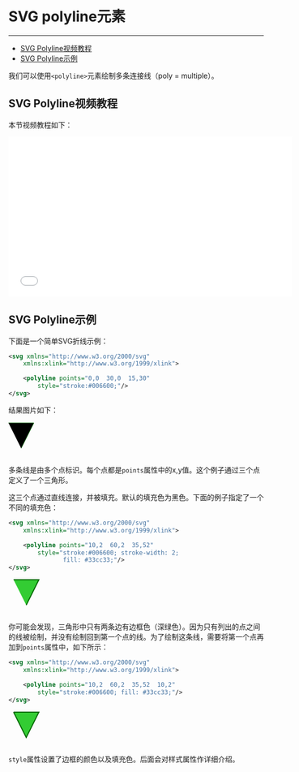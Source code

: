 # SVG polyline元素
***

> 
* [SVG Polyline视频教程](#svg-polyline视频教程)
* [SVG Polyline示例](#svg-polyline示例)

我们可以使用`<polyline>`元素绘制多条连接线（poly = multiple）。

## SVG Polyline视频教程

本节视频教程如下：

<iframe width="560" height="315" src="//www.youtube.com/embed/6sGpaZih3Yc?list=PLL8woMHwr36F2tCFnWTbVBQAGQ6nTcXOO" frameborder="0" allowfullscreen=""></iframe>

## SVG Polyline示例

下面是一个简单SVG折线示例：

```xml
<svg xmlns="http://www.w3.org/2000/svg"
    xmlns:xlink="http://www.w3.org/1999/xlink">

    <polyline points="0,0  30,0  15,30"
        style="stroke:#006600;"/>
</svg>
```

结果图片如下：

<svg width="320" height="70">
    <polyline points="0,2  50,2  25,52" style="stroke:#006600;"></polyline>
</svg>

多条线是由多个点标识。每个点都是`points`属性中的x,y值。这个例子通过三个点定义了一个三角形。

这三个点通过直线连接，并被填充。默认的填充色为黑色。下面的例子指定了一个不同的填充色：

```xml
<svg xmlns="http://www.w3.org/2000/svg"
    xmlns:xlink="http://www.w3.org/1999/xlink">

    <polyline points="10,2  60,2  35,52"
        style="stroke:#006600; stroke-width: 2;
               fill: #33cc33;"/>
</svg>
```

<svg width="320" height="70">
    <polyline points="10,2  60,2  35,52" style="stroke:#006600; stroke-width: 2; fill: #33cc33;"></polyline>
</svg>

你可能会发现，三角形中只有两条边有边框色（深绿色）。因为只有列出的点之间的线被绘制，并没有绘制回到第一个点的线。为了绘制这条线，需要将第一个点再加到`points`属性中，如下所示：

```xml
<svg xmlns="http://www.w3.org/2000/svg"
    xmlns:xlink="http://www.w3.org/1999/xlink">

    <polyline points="10,2  60,2  35,52  10,2"
        style="stroke:#006600; fill: #33cc33;"/>
</svg>
```

<svg width="320" height="70">
    <polyline points="10,2  60,2  35,52  10,2" style="stroke:#006600; stroke-width: 2; fill: #33cc33;"></polyline>
</svg>

`style`属性设置了边框的颜色以及填充色。后面会对样式属性作详细介绍。
